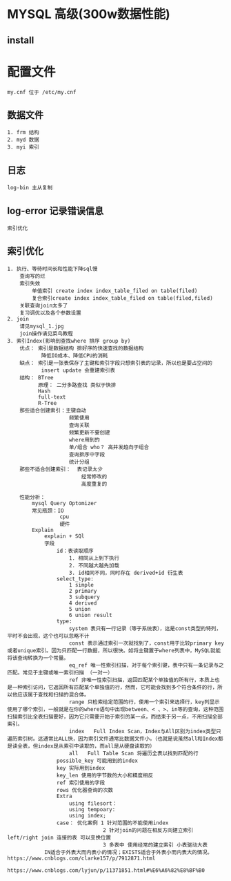 MYSQL 高级(300w数据性能)
====
install
----
配置文件
====
    my.cnf 位于 /etc/my.cnf

数据文件
----
    1. frm 结构
    2. myd 数据
    3. myi 索引

日志
----
    log-bin 主从复制

log-error 记录错误信息
----
    索引优化

索引优化
---
    1. 执行、等待时间长和性能下降sql慢
        查询写的烂
        索引失效
            单值索引 create index index_table_filed on table(filed)
            复合索引create index index_table_filed on table(filed,filed)
        关联查询join太多了
        复习调优以及各个参数设置
    2. join 
        请见mysql_1.jpg
        join操作请见菜鸟教程
    3. 索引Index(影响到查找where 排序 group by)
        优点： 索引是数据结构 排好序的快速查找的数据结构 
               降低IO成本、降低CPU的消耗
        缺点： 索引是一张表保存了主键和索引字段只想索引表的记录，所以也是要占空间的
               insert update 会重建索引表
        结构： BTree
              原理： 二分多路查找 类似于快排
              Hash
              full-text
              R-Tree
        那些适合创建索引：主键自动
                        频繁使用
                        查询关联
                        频繁更新不要创建 
                        where用到的
                        单/组合 who？ 高并发趋向于组合
                        查询排序中字段
                        统计分组
        那些不适合创建索引：  表记录太少
                            经常修改的
                            高度重复的
        
        性能分析： 
            mysql Query Optomizer
            常见瓶颈：IO
                     cpu
                     硬件
            Explain
                explain + SQl
                字段
                    id：表读取顺序
                        1. 相同从上到下执行
                        2. 不同越大越先加载 
                        3. id相同不同，同时存在 derived+id 衍生表
                    select_type: 
                        1 simple
                        2 primary
                        3 subquery
                        4 derived
                        5 union
                        6 union result
                    type:
                        system 表只有一行记录（等于系统表），这是const类型的特列，平时不会出现，这个也可以忽略不计
                        const 表示通过索引一次就找到了，const用于比较primary key 或者unique索引。因为只匹配一行数据，所以很快。如将主键置于where列表中，MySQL就能将该查询转换为一个常量。 
                        eq_ref 唯一性索引扫描，对于每个索引键，表中只有一条记录与之匹配。常见于主键或唯一索引扫描 （一对一）
                        ref 非唯一性索引扫描，返回匹配某个单独值的所有行，本质上也是一种索引访问，它返回所有匹配某个单独值的行，然而，它可能会找到多个符合条件的行，所以他应该属于查找和扫描的混合体。 
                        range 只检索给定范围的行，使用一个索引来选择行，key列显示使用了哪个索引，一般就是在你的where语句中出现between、< 、>、in等的查询，这种范围扫描索引比全表扫描要好，因为它只需要开始于索引的某一点，而结束于另一点，不用扫描全部索引。 
                        index   Full Index Scan，Index与All区别为index类型只遍历索引树。这通常比ALL快，因为索引文件通常比数据文件小。（也就是说虽然all和Index都是读全表，但index是从索引中读取的，而all是从硬盘读取的） 
                        all   Full Table Scan 将遍历全表以找到匹配的行 
                    possible_key 可能用到的index
                    key 实际用到index
                    key_len 使用的字节数的大小和精度相反
                    ref 索引使用的字段
                    rows 优化器查询的次数
                    Extra
                        using filesort： 
                        using tempoary:
                        using index;
                    case： 优化案例 1 针对范围的不能使用index 
                                   2 针对join的问题在相反方向建立索引 left/right join 连接的表 可以变换位置 
                                   3 多表中 使用经常的建立索引 小表驱动大表
                IN适合于外表大而内表小的情况；EXISTS适合于外表小而内表大的情况。https://www.cnblogs.com/clarke157/p/7912871.html
                https://www.cnblogs.com/lyjun/p/11371851.html#%E6%A6%82%E8%BF%B0
                
                
                
                
                
                
                
                
                
                
                
                
                
                
                
                